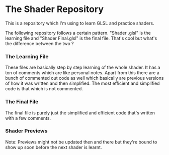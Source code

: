# The Shader Repository

This is a repository which I'm using to learn GLSL and practice shaders. 

The following repository follows a certain pattern. "Shader <Number>.glsl" is the learning file and "Shader <Number> Final.glsl" is the final file.
That's cool but what's the difference between the two ?
  
### The Learning File
These files are basically step by step learning of the whole shader. It has a ton of comments which are like personal notes. Apart from this there are a bunch of commented
out code as well which basically are previous versions of how it was written and then simplified. The most efficient and simplified code is that which is not commented.
  
### The Final File
The final file is purely just the simplified and efficient code that's written with a few comments.

### Shader Previews

Note: Previews might not be updated then and there but they're bound to show up soon before the next shader is learnt.
